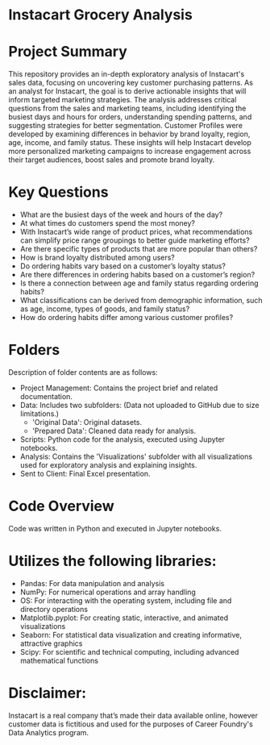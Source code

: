 # Instacart Grocery Analysis

# Project Summary

This repository provides an in-depth exploratory analysis of Instacart's sales data, focusing on uncovering key customer purchasing patterns. As an analyst for Instacart, the goal is to derive actionable insights that will inform targeted marketing strategies. The analysis addresses critical questions from the sales and marketing teams, including identifying the busiest days and hours for orders, understanding spending patterns, and suggesting strategies for better segmentation. Customer Profiles were developed by examining differences in behavior by brand loyalty, region, age, income, and family status. These insights will help Instacart develop more personalized marketing campaigns to increase engagement across their target audiences, boost sales and promote brand loyalty.

# Key Questions

- What are the busiest days of the week and hours of the day?
- At what times do customers spend the most money?
- With Instacart’s wide range of product prices, what recommendations can simplify price range groupings to better guide marketing efforts?
- Are there specific types of products that are more popular than others?
- How is brand loyalty distributed among users?
- Do ordering habits vary based on a customer’s loyalty status?
- Are there differences in ordering habits based on a customer’s region?
- Is there a connection between age and family status regarding ordering habits?
- What classifications can be derived from demographic information, such as age, income, types of goods, and family status?
- How do ordering habits differ among various customer profiles?

# Folders

Description of folder contents are as follows:

- Project Management: Contains the project brief and related documentation.
- Data: Includes two subfolders: (Data not uploaded to GitHub due to size limitations.)
     - 'Original Data': Original datasets.
     - 'Prepared Data': Cleaned data ready for analysis.
- Scripts: Python code for the analysis, executed using Jupyter notebooks.
- Analysis: Contains the 'Visualizations' subfolder with all visualizations used for exploratory analysis and explaining insights.
- Sent to Client: Final Excel presentation.

# Code Overview
Code was written in Python and executed in Jupyter notebooks.

# Utilizes the following libraries:

- Pandas: For data manipulation and analysis
- NumPy: For numerical operations and array handling
- OS: For interacting with the operating system, including file and directory operations
- Matplotlib.pyplot: For creating static, interactive, and animated visualizations
- Seaborn: For statistical data visualization and creating informative, attractive graphics
- Scipy: For scientific and technical computing, including advanced mathematical functions

# Disclaimer:
Instacart is a real company that’s made their data available online, however customer data is fictitious and used for the purposes of Career Foundry's Data Analytics program.
